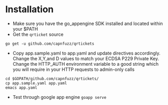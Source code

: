 # Installation #
* Make sure you have the go_appengine SDK installed and located within your $PATH
* Get the `qrticket` source

`go get -u github.com/capnfuzz/qrtickets`

*  Copy app.sample.yaml to app.yaml and update directives accordingly.  Change the X,Y,and D values to match your ECDSA P229 Private Key.  Change the HTTP_AUTH environment variable to a good string which you will require in your HTTP requests to admin-only calls

```
cd $GOPATH/github.com/capnfuzz/qrtickets/
cp app.sample.yaml app.yaml
emacs app.yaml
```


* Test through google app engine
`goapp serve`